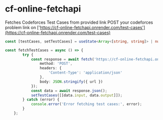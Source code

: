 # cf-online-fetchapi
Fetches Codeforces Test Cases from provided link
POST your codeforces problem link on ['https://cf-online-fetchapi.onrender.com/test-cases'](https://cf-online-fetchapi.onrender.com/test-cases) 

```typescript
const [testCases, setTestCases] = useState<Array<[string, string]> | null>(null);

const fetchTestCases = async () => {
        try {
            const response = await fetch('https://cf-online-fetchapi.onrender.com/test-cases', {
                method: 'POST',
                headers: {
                    'Content-Type': 'application/json'
                },
                body: JSON.stringify({ url })
            });
            const data = await response.json();
            setTestCases([[data.input, data.output]]);
        } catch (error) {
            console.error('Error fetching test cases:', error);
        }
    };
```
